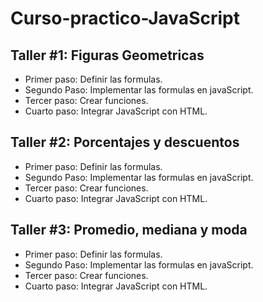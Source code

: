 # Curso-practico-JavaScript

## Taller #1: Figuras Geometricas

- Primer paso: Definir las formulas.
- Segundo Paso: Implementar las formulas en javaScript.
- Tercer paso: Crear funciones.
- Cuarto paso: Integrar JavaScript con HTML.

## Taller #2: Porcentajes y descuentos

- Primer paso: Definir las formulas.
- Segundo Paso: Implementar las formulas en javaScript.
- Tercer paso: Crear funciones.
- Cuarto paso: Integrar JavaScript con HTML.

## Taller #3: Promedio, mediana y moda

- Primer paso: Definir las formulas.
- Segundo Paso: Implementar las formulas en javaScript.
- Tercer paso: Crear funciones.
- Cuarto paso: Integrar JavaScript con HTML.

